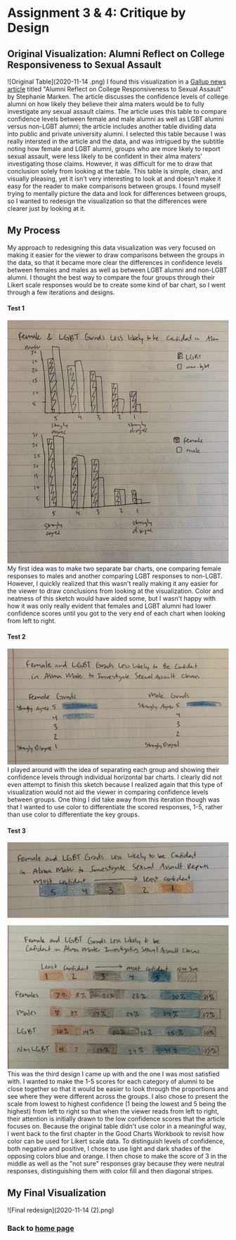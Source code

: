 # Assignment 3 & 4: Critique by Design

## Original Visualization: Alumni Reflect on College Responsiveness to Sexual Assault
![Original Table](2020-11-14 .png)
I found this visualization in a [Gallup news article](https://news.gallup.com/poll/311675/alumni-reflect-college-responsiveness-sex-assault.aspx) titled "Alumni Reflect on College Responsiveness to Sexual Assault" by Stephanie Marken. The article discusses the confidence levels of college alumni on how likely they believe their alma maters would be to fully investigate any sexual assault claims. The article uses this table to compare confidence levels between female and male alumni as well as LGBT alumni versus non-LGBT alumni; the article includes another table dividing data into public and private university alumni. I selected this table because I was really intersted in the article and the data, and was intrigued by the subtitle noting how female and LGBT alumni, groups who are more likely to report sexual assault, were less likely to be confident in their alma maters' investigating those claims. However, it was difficult for me to draw that conclusion solely from looking at the table. This table is simple, clean, and visually pleasing, yet it isn't very interesting to look at and doesn't make it easy for the reader to make comparisons between groups. I found myself trying to mentally picture the data and look for differences between groups, so I wanted to redesign the visualization so that the differences were clearer just by looking at it.

## My Process
My approach to redesigning this data visualization was very focused on making it easier for the viewer to draw comparisons between the groups in the data, so that it became more clear the differences in confidence levels between females and males as well as between LGBT alumni and non-LGBT alumni. I thought the best way to compare the four groups through their Likert scale responses would be to create some kind of bar chart, so I went through a few iterations and designs.

#### Test 1
![First redesign](IMG_7236.jpg)
My first idea was to make two separate bar charts, one comparing female responses to males and another comparing LGBT responses to non-LGBT. However, I quickly realized that this wasn't really making it any easier for the viewer to draw conclusions from looking at the visualization. Color and neatness of this sketch would have aided some, but I wasn't happy with how it was only really evident that females and LGBT alumni had lower confidence scores until you got to the very end of each chart when looking from left to right. 

#### Test 2
![Second redesign](IMG_7238.jpg)
I played around with the idea of separating each group and showing their confidence levels through individual horizontal bar charts. I clearly did not even attempt to finish this sketch because I realized again that this type of visualization would not aid the viewer in comparing confidence levels between groups. One thing I did take away from this iteration though was that I wanted to use color to differentiate the scored responses, 1-5, rather than use color to differentiate the key groups.

#### Test 3
![Third redesign test](IMG_7239.jpg)


![Third redesign](IMG_7234.jpg)
This was the third design I came up with and the one I was most satisfied with. I wanted to make the 1-5 scores for each category of alumni to be close together so that it would be easier to look through the proportions and see where they were different across the groups. I also chose to present the scale from  lowest to highest confidence (1 being the lowest and 5 being the highest) from left to right so that when the viewer reads from left to right, their attention is initially drawn to the low confidence scores that the article focuses on. Because the original table didn't use color in a meaningful way, I went back to the first chapter in the Good Charts Workbook to revisit how color can be used for Likert scale data. To distinguish levels of confidence, both negative and positive, I chose to use light and dark shades of the opposing colors blue and orange. I then chose to make the score of 3 in the middle as well as the "not sure" responses gray because they were neutral responses, distinguishing them with color fill and then diagonal stripes.

## My Final Visualization
![Final redesign](2020-11-14 (2).png)

### Back to [home page](/README.md)
